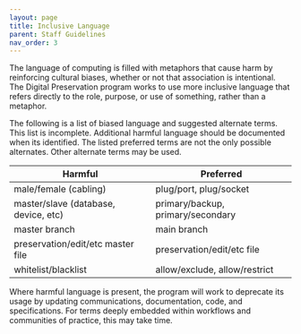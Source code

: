 ```yaml
---
layout: page
title: Inclusive Language
parent: Staff Guidelines
nav_order: 3
---
```


The language of computing is filled with metaphors that cause harm by reinforcing cultural biases, whether or not that association is intentional. The Digital Preservation program works to use more inclusive language that refers directly to the role, purpose, or use of something, rather than a metaphor.

The following is a list of biased language and suggested alternate terms.
This list is incomplete.
Additional harmful language should be documented when its identified.
The listed preferred terms are not the only possible alternates.
Other alternate terms may be used.

| Harmful | Preferred |
| ------- | --------- |
| male/female (cabling) | plug/port, plug/socket | Allowlist |
| master/slave (database, device, etc) | primary/backup, primary/secondary |
| master branch | main branch |
| preservation/edit/etc master file | preservation/edit/etc file |
| whitelist/blacklist | allow/exclude, allow/restrict |

Where harmful language is present, the program will work to deprecate its usage by updating communications, documentation, code, and specifications.
For terms deeply embedded within workflows and communities of practice, this may take time.
